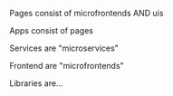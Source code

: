 Pages consist of microfrontends AND uis

Apps consist of pages

Services are "microservices"

Frontend are "microfrontends"

Libraries are...
